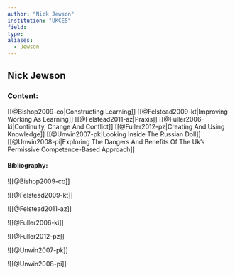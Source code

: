 ```yaml
---
author: "Nick Jewson"
institution: "UKCES"
field:
type:
aliases:
  - Jewson
---
```


## Nick Jewson

### Content:
[[@Bishop2009-co|Constructing Learning]]
[[@Felstead2009-kt|Improving Working As Learning]]
[[@Felstead2011-az|Praxis]]
[[@Fuller2006-ki|Continuity, Change And Conflict]]
[[@Fuller2012-pz|Creating And Using Knowledge]]
[[@Unwin2007-pk|Looking Inside The Russian Doll]]
[[@Unwin2008-pi|Exploring The Dangers And Benefits Of The Uk’s Permissive Competence-Based Approach]]

#### Bibliography:

![[@Bishop2009-co]]

![[@Felstead2009-kt]]

![[@Felstead2011-az]]

![[@Fuller2006-ki]]

![[@Fuller2012-pz]]

![[@Unwin2007-pk]]

![[@Unwin2008-pi]]